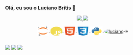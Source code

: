 <!--
**LucianoBritis/lucianobritis** is a ✨ _special_ ✨ repository because its `README.md` (this file) appears on your GitHub profile.
-->
### Olá, eu sou o Luciano Britis 👋



<div align="center">
  <a href="https://github.com/lucianobritis">
  <img height="180em" src="https://github-readme-stats.vercel.app/api?username=lucianobritis&show_icons=true&theme=dracula&count_private=true"/>
  <img height="180em" src="https://github-readme-stats.vercel.app/api/top-langs/?username=lucianobritis&layout=compact&langs_count=7&theme=dracula"/>
</div>
<div style="display: inline_block" align="center"><br>
  <img align="center" alt="luciano-jup" height="30" width="40"src="https://github.com/devicons/devicon/blob/master/icons/jupyter/jupyter-original.svg"> 
  <img align="center" alt="luciano-js" height="30" width="40" style="border-radius:50%;"src="https://raw.githubusercontent.com/devicons/devicon/master/icons/javascript/javascript-plain.svg">
  <img align="center" alt="luciano-html5" height="30" width="40" src="https://raw.githubusercontent.com/devicons/devicon/master/icons/html5/html5-original.svg">
  <img align="center" alt="luciano-CSS" height="30" width="40" src="https://raw.githubusercontent.com/devicons/devicon/master/icons/css3/css3-original.svg">
  <img align="center" alt="luciano-Python" height="30" width="40" src="https://raw.githubusercontent.com/devicons/devicon/master/icons/python/python-original.svg">
  <img align="center" alt="luciano-R" height="30" width="40" style="border-radius:50%;" src="https://img.shields.io/badge/R-276DC3?style=for-the-badge&logo=r&logoColor=white">
    </div>


  ##

<div> 
   <a href="https://www.linkedin.com/in/lucianoboaventurabritis/" target="_blank"><img src="https://img.shields.io/badge/-LinkedIn-%230077B5?style=for-the-badge&logo=linkedin&logoColor=white" target="_blank"></a>
   <a href="mailtolucianobritis@pm.me"><img src="https://img.shields.io/badge/ProtonMail-8B89CC?style=for-the-badge&logo=protonmail&logoColor=white" target="_blank"></a> 
   <a href="https://www.instagram.com/luciano_britis/" target="_blank"><img src="https://img.shields.io/badge/-Instagram-%23E4405F?style=for-the-badge&logo=instagram&logoColor=white" target="_blank"></a>
</div> 
  



